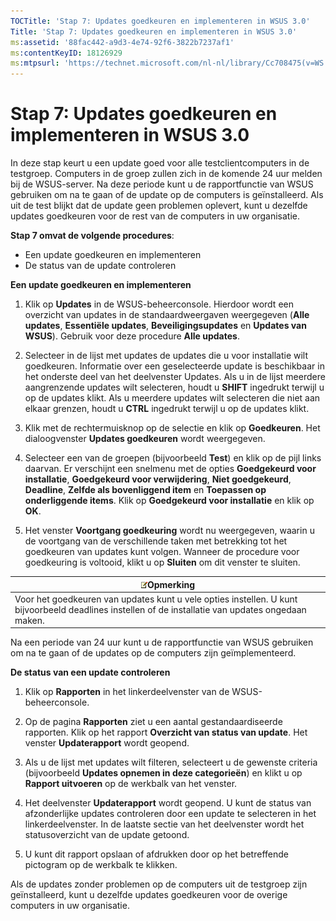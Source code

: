 ```yaml
---
TOCTitle: 'Stap 7: Updates goedkeuren en implementeren in WSUS 3.0'
Title: 'Stap 7: Updates goedkeuren en implementeren in WSUS 3.0'
ms:assetid: '88fac442-a9d3-4e74-92f6-3822b7237af1'
ms:contentKeyID: 18126929
ms:mtpsurl: 'https://technet.microsoft.com/nl-nl/library/Cc708475(v=WS.10)'
---
```


Stap 7: Updates goedkeuren en implementeren in WSUS 3.0
=======================================================

In deze stap keurt u een update goed voor alle testclientcomputers in de testgroep. Computers in de groep zullen zich in de komende 24 uur melden bij de WSUS-server. Na deze periode kunt u de rapportfunctie van WSUS gebruiken om na te gaan of de update op de computers is geïnstalleerd. Als uit de test blijkt dat de update geen problemen oplevert, kunt u dezelfde updates goedkeuren voor de rest van de computers in uw organisatie.

**Stap 7 omvat de volgende procedures**:

-   Een update goedkeuren en implementeren
-   De status van de update controleren

**Een update goedkeuren en implementeren**
1.  Klik op **Updates** in de WSUS-beheerconsole. Hierdoor wordt een overzicht van updates in de standaardweergaven weergegeven (**Alle updates**, **Essentiële updates**, **Beveiligingsupdates** en **Updates van WSUS**). Gebruik voor deze procedure **Alle updates**.

2.  Selecteer in de lijst met updates de updates die u voor installatie wilt goedkeuren. Informatie over een geselecteerde update is beschikbaar in het onderste deel van het deelvenster Updates. Als u in de lijst meerdere aangrenzende updates wilt selecteren, houdt u **SHIFT** ingedrukt terwijl u op de updates klikt. Als u meerdere updates wilt selecteren die niet aan elkaar grenzen, houdt u **CTRL** ingedrukt terwijl u op de updates klikt.

3.  Klik met de rechtermuisknop op de selectie en klik op **Goedkeuren**. Het dialoogvenster **Updates goedkeuren** wordt weergegeven.

4.  Selecteer een van de groepen (bijvoorbeeld **Test**) en klik op de pijl links daarvan. Er verschijnt een snelmenu met de opties **Goedgekeurd voor installatie**, **Goedgekeurd voor verwijdering**, **Niet goedgekeurd**, **Deadline**, **Zelfde als bovenliggend item** en **Toepassen op onderliggende items**. Klik op **Goedgekeurd voor installatie** en klik op **OK**.

5.  Het venster **Voortgang goedkeuring** wordt nu weergegeven, waarin u de voortgang van de verschillende taken met betrekking tot het goedkeuren van updates kunt volgen. Wanneer de procedure voor goedkeuring is voltooid, klikt u op **Sluiten** om dit venster te sluiten.

| ![](images/Cc708475.note(WS.10).gif)Opmerking                                                                          |
|-----------------------------------------------------------------------------------------------------------------------------------------------------|
| Voor het goedkeuren van updates kunt u vele opties instellen. U kunt bijvoorbeeld deadlines instellen of de installatie van updates ongedaan maken. |

Na een periode van 24 uur kunt u de rapportfunctie van WSUS gebruiken om na te gaan of de updates op de computers zijn geïmplementeerd.

**De status van een update controleren**
1.  Klik op **Rapporten** in het linkerdeelvenster van de WSUS-beheerconsole.

2.  Op de pagina **Rapporten** ziet u een aantal gestandaardiseerde rapporten. Klik op het rapport **Overzicht van status van update**. Het venster **Updaterapport** wordt geopend.

3.  Als u de lijst met updates wilt filteren, selecteert u de gewenste criteria (bijvoorbeeld **Updates opnemen in deze categorieën**) en klikt u op **Rapport uitvoeren** op de werkbalk van het venster.

4.  Het deelvenster **Updaterapport** wordt geopend. U kunt de status van afzonderlijke updates controleren door een update te selecteren in het linkerdeelvenster. In de laatste sectie van het deelvenster wordt het statusoverzicht van de update getoond.

5.  U kunt dit rapport opslaan of afdrukken door op het betreffende pictogram op de werkbalk te klikken.

Als de updates zonder problemen op de computers uit de testgroep zijn geïnstalleerd, kunt u dezelfde updates goedkeuren voor de overige computers in uw organisatie.
